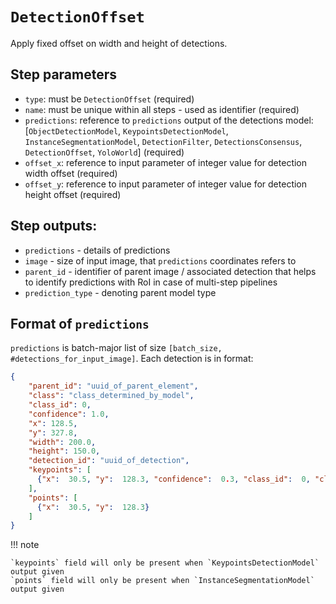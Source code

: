 # `DetectionOffset`

Apply fixed offset on width and height of detections.

## Step parameters
* `type`: must be `DetectionOffset` (required)
* `name`: must be unique within all steps - used as identifier (required)
* `predictions`: reference to `predictions` output of the detections model: [`ObjectDetectionModel`, 
`KeypointsDetectionModel`, `InstanceSegmentationModel`, `DetectionFilter`, `DetectionsConsensus`, `DetectionOffset`, `YoloWorld`] (required)
* `offset_x`: reference to input parameter of integer value for detection width offset (required)
* `offset_y`: reference to input parameter of integer value for detection height offset (required)

## Step outputs:
* `predictions` - details of predictions
* `image` - size of input image, that `predictions` coordinates refers to 
* `parent_id` - identifier of parent image / associated detection that helps to identify predictions with RoI in case
of multi-step pipelines
* `prediction_type` - denoting parent model type


## Format of `predictions`
`predictions` is batch-major list of size `[batch_size, #detections_for_input_image]`.
Each detection is in format:
```json
{
    "parent_id": "uuid_of_parent_element",
    "class": "class_determined_by_model",
    "class_id": 0,
    "confidence": 1.0,
    "x": 128.5,
    "y": 327.8,
    "width": 200.0,
    "height": 150.0,
    "detection_id": "uuid_of_detection", 
    "keypoints": [
      {"x":  30.5, "y":  128.3, "confidence":  0.3, "class_id":  0, "class_name": "ankle"}
    ],
    "points": [
      {"x":  30.5, "y":  128.3}
    ]      
}
```

!!! note
    
    `keypoints` field will only be present when `KeypointsDetectionModel` output given
    `points` field will only be present when `InstanceSegmentationModel` output given
    